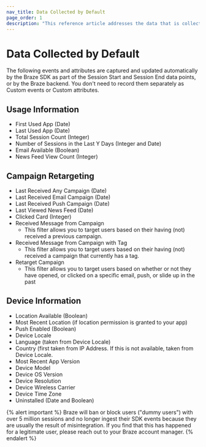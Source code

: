 ```yaml
---
nav_title: Data Collected by Default
page_order: 1
description: "This reference article addresses the data that is collected by default from the Braze SDK."
---
```


# Data Collected by Default

The following events and attributes are captured and updated automatically by the Braze SDK as part of the Session Start and Session End data points, or by the Braze backend. You don't need to record them separately as Custom events or Custom attributes.

## Usage Information
- First Used App (Date)
- Last Used App (Date)
- Total Session Count (Integer)
- Number of Sessions in the Last Y Days (Integer and Date)
- Email Available (Boolean)
- News Feed View Count (Integer)

## Campaign Retargeting
- Last Received Any Campaign (Date)
- Last Received Email Campaign (Date)
- Last Received Push Campaign (Date)
- Last Viewed News Feed (Date)
- Clicked Card (Integer)
- Received Message from Campaign
  - This filter allows you to target users based on their having (not) received a previous campaign.
- Received Message from Campaign with Tag
  - This filter allows you to target users based on their having (not) received a campaign that currently has a tag.
- Retarget Campaign
  - This filter allows you to target users based on whether or not they have opened, or clicked on a specific email, push, or slide up in the past

## Device Information
- Location Available (Boolean)
- Most Recent Location (if location permission is granted to your app)
- Push Enabled (Boolean)
- Device Locale
- Language (taken from Device Locale)
- Country (first taken from IP Address. If this is not available, taken from Device Locale. 
- Most Recent App Version
- Device Model
- Device OS Version
- Device Resolution
- Device Wireless Carrier
- Device Time Zone
- Uninstalled (Date and Boolean)


{% alert important %}
Braze will ban or block users ("dummy users") with over 5 million sessions and no longer ingest their SDK events because they are usually the result of misintegration. If you find that this has happened for a legitimate user, please reach out to your Braze account manager. 
{% endalert %}
